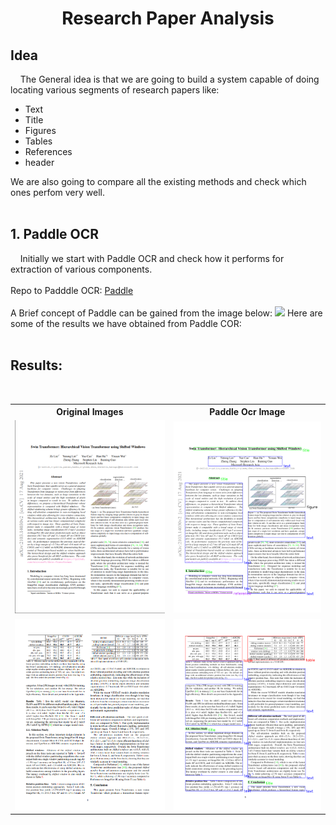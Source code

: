 <h1 align='center'> Research Paper Analysis </h1>

<h2 align='left'>Idea </h2>
&nbsp;&nbsp;&nbsp; The General idea is that we are going to build a system capable of doing locating various segments of research papers like: 
    <ul>
        <li> Text </li>
        <li> Title </li>
        <li> Figures </li>
        <li> Tables </li>
        <li> References </li>
        <li> header </li>
    </ul>
We are also going to compare all the existing methods and check which ones perfom very well.<br><br> 

<h2 align='left'> 1. Paddle OCR </h2>
&nbsp;&nbsp;&nbsp; Initially we start with Paddle OCR and check how it performs for extraction of various components.<br><br>
Repo to Padddle OCR: <a href='https://github.com/PaddlePaddle/PaddleOCR'> Paddle </a>
<br><br>
A Brief concept of Paddle can be gained from the image below: 

<img src='https://user-images.githubusercontent.com/25809855/186171245-40abc4d7-904f-4949-ade1-250f86ed3a90.png' algn='center'>
Here are some of the results we have obtained from Paddle COR:<br><br>
<h2> Results: </h2><br>

<table>
    <tr>
        <th> Original Images </th>
        <th> Paddle Ocr Image </th>
    </tr>
    <tr>
        <td><img src='Results/original_title.png' width="450" /></td>
        <td><img src='Results/paddle_title.png'  width="450" /> </td>
    </tr>
    <tr>
        <td><img src=Results/original_table_text_title.png width="450" /></td>
        <td><img src=Results/paddle_table_text_title.png  width="450" /> </td>
    </tr>
    
</table>


